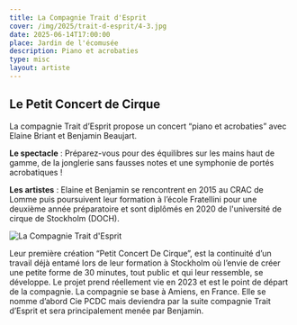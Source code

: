 ```yaml
---
title: La Compagnie Trait d'Esprit
cover: /img/2025/trait-d-esprit/4-3.jpg
date: 2025-06-14T17:00:00
place: Jardin de l'écomusée
description: Piano et acrobaties
type: misc
layout: artiste
---
```


## Le Petit Concert de Cirque

La compagnie Trait d’Esprit propose un concert “piano et acrobaties” avec Elaine Briant et Benjamin Beaujart. 

__Le spectacle__ : Préparez-vous pour des équilibres sur les mains haut de gamme, de la jonglerie sans fausses notes et une symphonie de portés acrobatiques ! 

__Les artistes__ : Elaine et Benjamin se rencontrent en 2015 au CRAC de Lomme puis poursuivent leur formation à l’école Fratellini pour une deuxième année préparatoire et sont diplômés en 2020 de l'université de cirque de Stockholm (DOCH).

![La Compagnie Trait d'Esprit](/img/2025/trait-d-esprit/2.jpg)

Leur première création “Petit Concert De Cirque”, est la continuité d’un travail déjà entamé lors de leur formation à Stockholm où l’envie de créer une petite forme de 30 minutes, tout public et qui leur ressemble, se développe. Le projet prend réellement vie en 2023 et est le point de départ de la compagnie. La compagnie se base à Amiens, en France. Elle se nomme d’abord Cie PCDC mais deviendra par la suite compagnie Trait d’Esprit et sera principalement menée par Benjamin.


